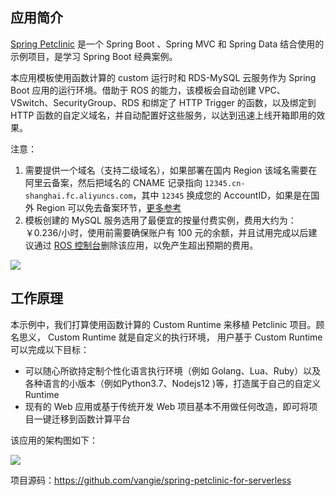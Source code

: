 ## 应用简介

[Spring Petclinic](https://github.com/spring-projects/spring-petclinic) 是一个 Spring Boot 、Spring MVC 和 Spring Data 结合使用的示例项目，是学习 Spring Boot 经典案例。

本应用模板使用函数计算的 custom 运行时和 RDS-MySQL 云服务作为 Spring Boot 应用的运行环境。借助于 ROS 的能力，该模板会自动创建 VPC、VSwitch、SecurityGroup、RDS 和绑定了 HTTP Trigger 的函数，以及绑定到 HTTP 函数的自定义域名，并自动配置好这些服务，以达到迅速上线开箱即用的效果。

注意：

1. 需要提供一个域名（支持二级域名），如果部署在国内 Region 该域名需要在阿里云备案，然后把域名的 CNAME 记录指向 `12345.cn-shanghai.fc.aliyuncs.com`，其中 `12345` 换成您的 AccountID，如果是在国外 Region 可以免去备案环节，[更多参考](https://help.aliyun.com/document_detail/90722.html)
2. 模板创建的 MySQL 服务选用了最便宜的按量付费实例，费用大约为：￥0.236/小时，使用前需要确保账户有 100 元的余额，并且试用完成以后建议通过 [ROS 控制台](https://rosnext.console.aliyun.com/)删除该应用，以免产生超出预期的费用。

![](https://img.alicdn.com/tfs/TB1MBzgr7T2gK0jSZFkXXcIQFXa-2084-1334.png)

## 工作原理

本示例中，我们打算使用函数计算的 Custom Runtime 来移植 Petclinic 项目。顾名思义， Custom Runtime 就是自定义的执行环境， 用户基于 Custom Runtime 可以完成以下目标：

* 可以随心所欲持定制个性化语言执行环境（例如 Golang、Lua、Ruby）以及各种语言的小版本（例如Python3.7、Nodejs12 )等，打造属于自己的自定义 Runtime
* 现有的 Web 应用或基于传统开发 Web 项目基本不用做任何改造，即可将项目一键迁移到函数计算平台

该应用的架构图如下：

![](https://img.alicdn.com/tfs/TB1yY_dr1T2gK0jSZFvXXXnFXXa-717-339.png)

项目源码：https://github.com/vangie/spring-petclinic-for-serverless